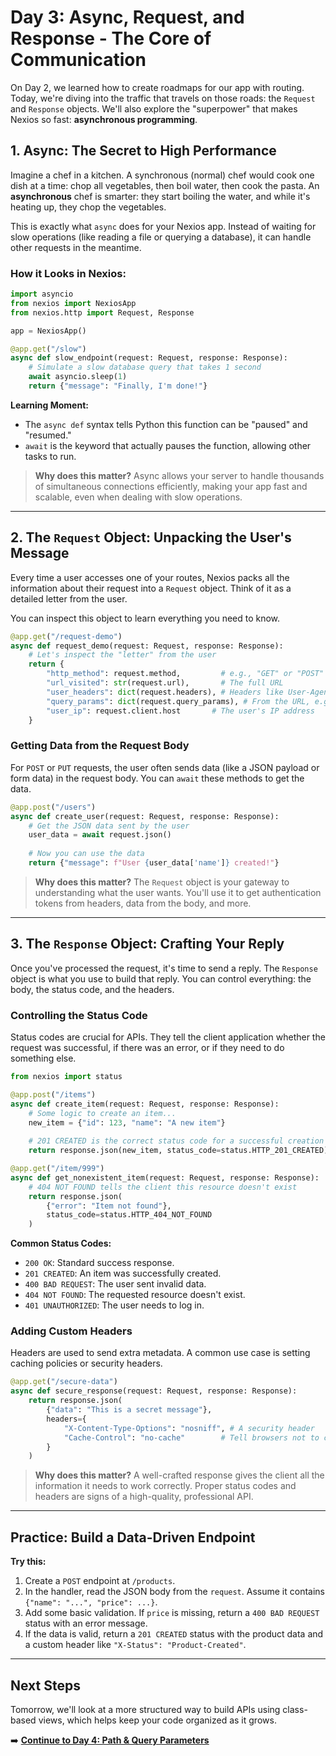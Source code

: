 # Day 3: Async, Request, and Response - The Core of Communication

On Day 2, we learned how to create roadmaps for our app with routing. Today, we're diving into the traffic that travels on those roads: the `Request` and `Response` objects. We'll also explore the "superpower" that makes Nexios so fast: **asynchronous programming**.

## 1. Async: The Secret to High Performance

Imagine a chef in a kitchen. A synchronous (normal) chef would cook one dish at a time: chop all vegetables, then boil water, then cook the pasta. An **asynchronous** chef is smarter: they start boiling the water, and while it's heating up, they chop the vegetables.

This is exactly what `async` does for your Nexios app. Instead of waiting for slow operations (like reading a file or querying a database), it can handle other requests in the meantime.

### How it Looks in Nexios:

```python
import asyncio
from nexios import NexiosApp
from nexios.http import Request, Response

app = NexiosApp()

@app.get("/slow")
async def slow_endpoint(request: Request, response: Response):
    # Simulate a slow database query that takes 1 second
    await asyncio.sleep(1)
    return {"message": "Finally, I'm done!"}
```

**Learning Moment:**
- The `async def` syntax tells Python this function can be "paused" and "resumed."
- `await` is the keyword that actually pauses the function, allowing other tasks to run.

> **Why does this matter?**
> Async allows your server to handle thousands of simultaneous connections efficiently, making your app fast and scalable, even when dealing with slow operations.

---

## 2. The `Request` Object: Unpacking the User's Message

Every time a user accesses one of your routes, Nexios packs all the information about their request into a `Request` object. Think of it as a detailed letter from the user.

You can inspect this object to learn everything you need to know.

```python
@app.get("/request-demo")
async def request_demo(request: Request, response: Response):
    # Let's inspect the "letter" from the user
    return {
        "http_method": request.method,         # e.g., "GET" or "POST"
        "url_visited": str(request.url),       # The full URL
        "user_headers": dict(request.headers), # Headers like User-Agent
        "query_params": dict(request.query_params), # From the URL, e.g., ?name=John
        "user_ip": request.client.host       # The user's IP address
    }
```

### Getting Data from the Request Body
For `POST` or `PUT` requests, the user often sends data (like a JSON payload or form data) in the request body. You can `await` these methods to get the data.

```python
@app.post("/users")
async def create_user(request: Request, response: Response):
    # Get the JSON data sent by the user
    user_data = await request.json()
    
    # Now you can use the data
    return {"message": f"User {user_data['name']} created!"}
```

> **Why does this matter?**
> The `Request` object is your gateway to understanding what the user wants. You'll use it to get authentication tokens from headers, data from the body, and more.

---

## 3. The `Response` Object: Crafting Your Reply

Once you've processed the request, it's time to send a reply. The `Response` object is what you use to build that reply. You can control everything: the body, the status code, and the headers.

### Controlling the Status Code
Status codes are crucial for APIs. They tell the client application whether the request was successful, if there was an error, or if they need to do something else.

```python
from nexios import status

@app.post("/items")
async def create_item(request: Request, response: Response):
    # Some logic to create an item...
    new_item = {"id": 123, "name": "A new item"}
    
    # 201 CREATED is the correct status code for a successful creation
    return response.json(new_item, status_code=status.HTTP_201_CREATED)

@app.get("/item/999")
async def get_nonexistent_item(request: Request, response: Response):
    # 404 NOT FOUND tells the client this resource doesn't exist
    return response.json(
        {"error": "Item not found"},
        status_code=status.HTTP_404_NOT_FOUND
    )
```

**Common Status Codes:**
- `200 OK`: Standard success response.
- `201 CREATED`: An item was successfully created.
- `400 BAD REQUEST`: The user sent invalid data.
- `404 NOT FOUND`: The requested resource doesn't exist.
- `401 UNAUTHORIZED`: The user needs to log in.

### Adding Custom Headers
Headers are used to send extra metadata. A common use case is setting caching policies or security headers.

```python
@app.get("/secure-data")
async def secure_response(request: Request, response: Response):
    return response.json(
        {"data": "This is a secret message"},
        headers={
            "X-Content-Type-Options": "nosniff", # A security header
            "Cache-Control": "no-cache"        # Tell browsers not to cache this
        }
    )
```

> **Why does this matter?**
> A well-crafted response gives the client all the information it needs to work correctly. Proper status codes and headers are signs of a high-quality, professional API.

---

## Practice: Build a Data-Driven Endpoint

**Try this:**
1.  Create a `POST` endpoint at `/products`.
2.  In the handler, read the JSON body from the `request`. Assume it contains `{"name": "...", "price": ...}`.
3.  Add some basic validation. If `price` is missing, return a `400 BAD REQUEST` status with an error message.
4.  If the data is valid, return a `201 CREATED` status with the product data and a custom header like `"X-Status": "Product-Created"`.

---

## Next Steps

Tomorrow, we'll look at a more structured way to build APIs using class-based views, which helps keep your code organized as it grows.

➡️ **[Continue to Day 4: Path & Query Parameters](../day04/)**